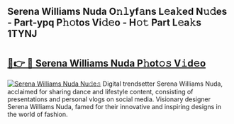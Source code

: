 ## Serena Williams Nuda O𝚗𝚕yf𝚊ns L𝚎a𝚔ed N𝚞𝚍es - Part-ypq P𝚑𝚘tos Vi𝚍𝚎o - H𝚘𝚝 Part L𝚎a𝚔s 1TYNJ

# <h2><a href="http://kf26el4.oniu.top/?m=Serena+Williams+Nuda">🔗👉 🔴 Serena Williams Nuda P𝚑ot𝚘𝚜 V𝚒d𝚎o</a></h2>

[![Serena Williams Nuda Nu𝚍e𝚜](https://i.imgur.com/0qMVB7G.gif)](http://kf26el4.oniu.top/?m=Serena+Williams+Nuda)
Digital trendsetter Serena Williams Nuda, acclaimed for sharing dance and lifestyle content, consisting of presentations and personal vlogs on social media. Visionary designer Serena Williams Nuda, famed for their innovative and inspiring designs in the world of fashion.  
